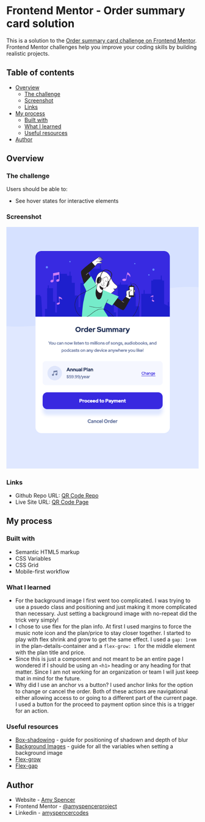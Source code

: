 # Frontend Mentor - Order summary card solution

This is a solution to the [Order summary card challenge on Frontend Mentor](https://www.frontendmentor.io/challenges/order-summary-component-QlPmajDUj). Frontend Mentor challenges help you improve your coding skills by building realistic projects.

## Table of contents

- [Overview](#overview)
  - [The challenge](#the-challenge)
  - [Screenshot](#screenshot)
  - [Links](#links)
- [My process](#my-process)
  - [Built with](#built-with)
  - [What I learned](#what-i-learned)
  - [Useful resources](#useful-resources)
- [Author](#author)

## Overview

### The challenge

Users should be able to:

- See hover states for interactive elements

### Screenshot

![](./Screenshot%20Order%20summary%20card.png)

### Links

- Github Repo URL: [QR Code Repo](https://github.com/amyspencerproject/order-summary-component)
- Live Site URL: [QR Code Page](https://amyspencerproject.github.io/order-summary-component/)

## My process

### Built with

- Semantic HTML5 markup
- CSS Variables
- CSS Grid
- Mobile-first workflow

### What I learned

- For the background image I first went too complicated. I was trying to use a psuedo class and positioning and just making it more complicated than necessary. Just setting a background image with no-repeat did the trick very simply!
- I chose to use flex for the plan info. At first I used margins to force the music note icon and the plan/price to stay closer together. I started to play with flex shrink and grow to get the same effect. I used a `gap: 1rem` in the plan-details-container and a `flex-grow: 1` for the middle element with the plan title and price.
- Since this is just a component and not meant to be an entire page I wondered if I should be using an `<h1>` heading or any heading for that matter. Since I am not working for an organization or team I will just keep that in mind for the future.
- Why did I use an anchor vs a button? I used anchor links for the option to change or cancel the order. Both of these actions are navigational either allowing access to or going to a different part of the current page. I used a button for the proceed to payment option since this is a trigger for an action.

### Useful resources

- [Box-shadowing](https://developer.mozilla.org/en-US/docs/Web/CSS/box-shadow) - guide for positioning of shadown and depth of blur
- [Background Images](https://developer.mozilla.org/en-US/docs/Web/CSS/background) - guide for all the variables when setting a background image
- [Flex-grow](https://developer.mozilla.org/en-US/docs/Web/CSS/flex-grow)
- [Flex-gap](https://developer.mozilla.org/en-US/docs/Web/CSS/gap)

## Author

- Website - [Amy Spencer](https://spencerproject.com/)
- Frontend Mentor - [@amyspencerproject](https://www.frontendmentor.io/profile/amyspencerproject)
- Linkedin - [amyspencercodes](https://www.linkedin.com/in/amyspencercodes/)
